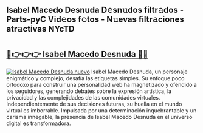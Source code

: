 ## Isabel Macedo Desnuda D𝚎sn𝚞dos filtr𝚊dos - Parts-pyC Vid𝚎os f𝚘tos - N𝚞evas filtr𝚊ciones atr𝚊ctivas NYcTD

# <h2><a href="http://mb0hbim.tromn.icu/?c=Isabel+Macedo+Desnuda">🔗👉👉👉 Isabel Macedo Desnuda 🔗🔗</a></h2>

[![Isabel Macedo Desnuda nuevo](https://i.imgur.com/pEAQMta.gif)](http://mb0hbim.tromn.icu/?c=Isabel+Macedo+Desnuda)
Isabel Macedo Desnuda, un personaje enigmático y complejo, desafía las etiquetas simples. Su enfoque poco ortodoxo para construir una personalidad web ha magnetizado y ofendido a los seguidores, generando debates sobre la expresión artística, la privacidad y las complejidades de las comunidades virtuales. Independientemente de sus decisiones futuras, su huella en el mundo virtual es imborrable. Impulsada por una determinación inquebrantable y un carisma innegable, la presencia de Isabel Macedo Desnuda en el universo digital es transformadora.
